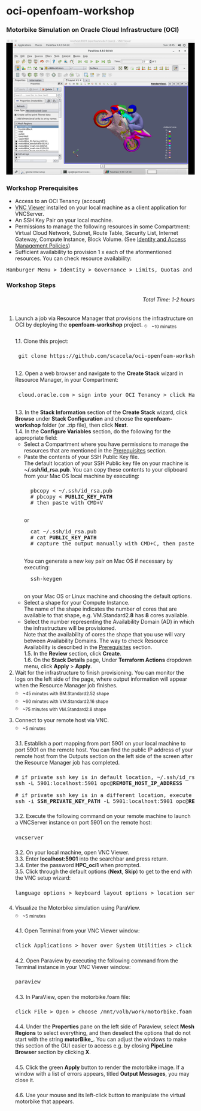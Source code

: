 # oci-openfoam-workshop

### Motorbike Simulation on Oracle Cloud Infrastructure (OCI)
![](./pictures/motorbike.png)

### Workshop Prerequisites
- Access to an OCI Tenancy (account)
- [VNC Viewer](https://www.realvnc.com/en/connect/download/viewer/) installed on your local machine as a client application for VNCServer.
- An SSH Key Pair on your local machine.
- Permissions to manage the following resources in some Compartment: Virtual Cloud Network, Subnet, Route Table, Security List, Internet Gateway, Compute Instance, Block Volume. (See [Identity and Access Management Policies](https://docs.oracle.com/en-us/iaas/data-safe/doc/iam-policies.html))
- Sufficient availability to provision 1 x each of the aformentioned resources. You can check resource availability:
<pre>
Hamburger Menu > Identity > Governance > Limits, Quotas and Usage
</pre>

### Workshop Steps
###### <p align="right">Total Time: 1-2 hours</p>
1. Launch a job via Resource Manager that provisions the infrastructure on OCI by deploying the **openfoam-workshop** project.
	<sub><sup><sub>:clock3:</sub></sup></sub>
	&nbsp;
	<sub>~10 minutes</sub>
	#####
	1.1. Clone this project:
	#####
	<pre>
	git clone https://github.com/scacela/oci-openfoam-workshop
	</pre>
	1.2. Open a web browser and navigate to the **Create Stack** wizard in Resource Manager, in your Compartment:
	#####
	<pre>
	cloud.oracle.com &gt sign into your OCI Tenancy &gt click Hamburger Menu &gt hover over <b>Resource Manager</b> &gt click <b>Stacks</b> &gt choose your Compartment from the dropdown menu under **List Scope** &gt click <b>Create Stack</b>
	</pre>
	1.3. In the **Stack Information** section of the **Create Stack** wizard, click **Browse** under **Stack Configuration** and choose the **openfoam-workshop** folder (or .zip file), then click **Next**.\
	1.4. In the **Configure Variables** section, do the following for the appropriate field:
	- Select a Compartment where you have permissions to manage the resources that are mentioned in the [Prerequisites](#workshop-prerequisites) section.
	- Paste the contents of your SSH Public Key file.\
	The default location of your SSH Public key file on your machine is **~/.ssh/id_rsa.pub**. You can copy these contents to your clipboard from your Mac OS local machine by executing:
		#####
		<pre>
		pbcopy &lt ~/.ssh/id_rsa.pub
		# pbcopy &lt <b>PUBLIC_KEY_PATH</b>
		# then paste with CMD+V
		</pre>
		<p>or</p>
		<pre>
		cat ~/.ssh/id_rsa.pub
		# cat <b>PUBLIC_KEY_PATH</b>
		# capture the output manually with CMD+C, then paste with CMD+V
		</pre>
		<p>You can generate a new key pair on Mac OS if necessary by executing:</p>
		<pre>
		ssh-keygen
		</pre>
		<p></p>
		on your Mac OS or Linux machine and choosing the default options.
	- Select a shape for your Compute Instance.\
	The name of the shape indicates the number of cores that are available to that shape, e.g. VM.Standard2.**8** has **8** cores available.
	- Select the number representing the Availability Domain (AD) in which the infrastructure will be provisioned.\
	Note that the availability of cores the shape that you use will vary between Availability Domains. The way to check Resource Availability is described in the [Prerequisites](#workshop-prerequisites) section.\
	1.5. In the **Review** section, click **Create**.\
	1.6. On the **Stack Details** page, Under **Terraform Actions** dropdown menu, click **Apply** > **Apply**.
2. Wait for the infrastructure to finish provisioning. You can monitor the logs on the left side of the page, where output information will appear when the Resource Manager job finishes.\
	<sub><sup><sub>:clock3:</sub></sup></sub>
	&nbsp;
	<sub>~45 minutes with BM.Standard2.52 shape</sub>\
	<sub><sup><sub>:clock3:</sub></sup></sub>
	&nbsp;
	<sub>~60 minutes with VM.Standard2.16 shape</sub>\
	<sub><sup><sub>:clock3:</sub></sup></sub>
	&nbsp;
	<sub>~75 minutes with VM.Standard2.8 shape</sub>
	<p></p>
3.	Connect to your remote host via VNC.\
	<sub><sup><sub>:clock3:</sub></sup></sub>
	&nbsp;
	<sub>~5 minutes</sub>
	#####
	3.1. Establish a port mapping from port 5901 on your local machine to port 5901 on the remote host. You can find the public IP address of your remote host from the Outputs section on the left side of the screen after the Resource Manager job has completed.
	#####
	<pre>
	# if private ssh key is in default location, ~/.ssh/id_rsa
	ssh -L 5901:localhost:5901 opc@<b>REMOTE_HOST_IP_ADDRESS</b>

	# if private ssh key is in a different location, execute this command:
	ssh -i <b>SSH_PRIVATE_KEY_PATH</b> -L 5901:localhost:5901 opc@<b>REMOTE_HOST_IP_ADDRESS</b>
	</pre>
	#####
	3.2. Execute the following command on your remote machine to launch a VNCServer instance on port 5901 on the remote host:
	#####
	<pre>
	vncserver
	</pre>
	#####
	3.2. On your local machine, open VNC Viewer.\
	3.3. Enter **localhost:5901** into the searchbar and press return.\
	3.4. Enter the password **HPC_oci1** when prompted.\
	3.5. Click through the default options (**Next**, **Skip**) to get to the end with the VNC setup wizard:
	#####
	<pre>
	language options > keyboard layout options > location services options > connect online accounts options
	</pre>
	#####
4.	Visualize the Motorbike simulation using ParaView.\
	<sub><sup><sub>:clock3:</sub></sup></sub>
	&nbsp;
	<sub>~5 minutes</sub>
	#####
	4.1. Open Terminal from your VNC Viewer window:
	#####
	<pre>
	click Applications &gt hover over System Utilities &gt click Terminal
	</pre>
	#####
	4.2. Open Paraview by executing the following command from the Terminal instance in your VNC Viewer window:
	#####
	<pre>
	paraview
	</pre>
	#####
	4.3. In ParaView, open the motorbike.foam file:
	#####
	<pre>
	click File > Open > choose /mnt/volb/work/motorbike.foam
	</pre>
	#####
	4.4. Under the **Properties** pane on the left side of Paraview, select **Mesh Regions** to select everything, and then deselect the options that do not start with the string **motorBike_**. You can adjust the windows to make this section of the GUI easier to access e.g. by closing **PipeLine Browser** section by clicking **X**.
	#####
	4.5. Click the green **Apply** button to render the motorbike image. If a window with a list of errors appears, titled **Output Messages**, you may close it.
	#####
	4.6. Use your mouse and its left-click button to manipulate the virtual motorbike that appears.
